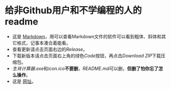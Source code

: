 # 给非Github用户和不学编程的人的readme
- 这是 [Markdown](https://baike.baidu.com/item/markdown/3245829?fr=aladdin)，用可以查看Markdown文件的软件可以看到粗体、斜体和其它格式，记事本凑合着能看。
- 查看更新请点击页面右边的*Release*。
- 下载新版本请点击页面右上角的绿色*Code*按钮，再点击*Download ZIP*下载压缩包。
- *生肖计算器.exe*和*icon.ico***不要删**，*README.md*可以删，**但删了怕你忘了怎么操作**。
- 这是 [网址](https://github.com/Yao-student/Chinese_Zodiac_Calculator)。
